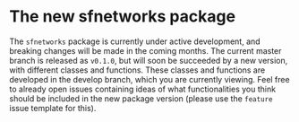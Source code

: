 The new sfnetworks package
================

The `sfnetworks` package is currently under active development, and breaking changes will be made in the coming months. The current master branch is released as `v0.1.0`, but will soon be succeeded by a new version, with different classes and functions. These classes and functions are developed in the develop branch, which you are currently viewing. Feel free to already open issues containing ideas of what functionalities you think should be included in the new package version (please use the `feature` issue template for this).